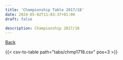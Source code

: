```yaml
---
title: 'Championship Table 2017/18'
date: 2024-05-02T11:03:37+01:00
draft: false

description: Championship 2017/18
---
```


[Back](/csv-tables/)

{{< csv-to-table path="tabs/chmp1718.csv" pos=3 >}}